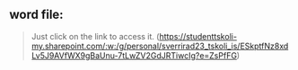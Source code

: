 ## word file:
> Just click on the link to access it.
(https://studenttskoli-my.sharepoint.com/:w:/g/personal/sverrirad23_tskoli_is/ESkptfNz8xdLv5J9AVfWX9gBaUnu-7tLwZV2GdJRTiwcIg?e=ZsPfFG)
